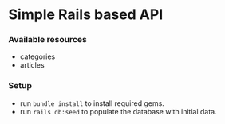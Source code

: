 # Simple Rails based API

### Available resources

- categories
- articles

### Setup

- run `bundle install` to install required gems.
- run `rails db:seed` to populate the database with initial data.
